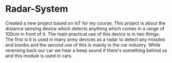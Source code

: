 # Radar-System


Created a new project based on IoT for my course. 
This project is about the distance sensing device which detects anything which comes in a range of 100cm in front of it. 
The main practical use of this device is in two things. 
The first is it is used in many army devices as a radar to detect any missiles and bombs and the second use of this is mainly in the car industry. 
While reversing back our car we hear a beep sound if there's something behind us and this module is used in cars.
